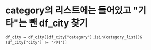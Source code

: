 # category의 리스트에는 들어있고 "기타"는 뺀 df_city 찾기

`df_city = df_city[(df_city["category"].isin(category_list))&(df_city["city"] != "기타")]`
